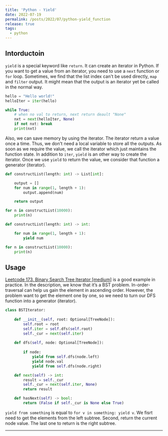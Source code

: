 ```yaml
---
title: 'Python - Yield'
date: 2022-07-19
permalink: /posts/2022/07/python-yield_function
release: true
tags:
  - python
---
```


## Intorductoin

`yield` is a special keyword like `return`. It can create an iterator in Python. If you want to get a value from an iterator, you need to use a `next` function or `for` loop. Sometimes, we find that the list index can't be used directly, `map` and `filter` output. It might mean that the output is an iterator yet be called in the normal way.

```python
hello = "Hello world!"
helloIter = iter(hello)

while True:
    # when no val to return, next return deault "None"
    nxt = next(helloIter, None)
    if not nxt: break
    print(nxt)
```

Also, we can save memory by using the iterator. The iterator return a value once a time. Thus, we don't need a local variable to store all the outputs. As soon as we require the value, we call the iterator which just maintains the function state. In addition to `iter`, `yield` is an other way to create the iterator. Once we use `yield` to return the value, we consider that function a generator (iterator).

```python
def constructList(length: int) -> List[int]:

    output = []
    for num in range(1, length + 1):
        output.append(num)

    return output

for n in constructList(10000):
    print(n)
```

```python
def constructList(length: int) -> int:

    for num in range(1, length + 1):
        yield num

for n in constructList(10000):
    print(n)
```


## Usage

[Leetcode 173. Binary Search Tree Iterator [medium]](https://leetcode.com/problems/binary-search-tree-iterator/) is a good example in practice. In the description, we know that it’s a BST problem. In-order-traversal can help us gain the element in ascending order. However, the problem want to get the element one by one, so we need to turn our DFS function into a generator (iterator).

```python
class BSTIterator:
        
    def __init__(self, root: Optional[TreeNode]):
        self.root = root
        self.iter = self.dfs(self.root)
        self._cur = next(self.iter)
    
    def dfs(self, node: Optional[TreeNode]):
        
        if node:
            yield from self.dfs(node.left)
            yield node.val
            yield from self.dfs(node.right)

    def next(self) -> int:
        result = self._cur
        self._cur = next(self.iter, None)
        return result

    def hasNext(self) -> bool:
        return (False if self._cur is None else True)
```
`yield from something` is equal to `for v in something: yield v`. We fisrt need to get the elements from the left subtree. Second, return the current node value. The last one to return is the right subtree.

------